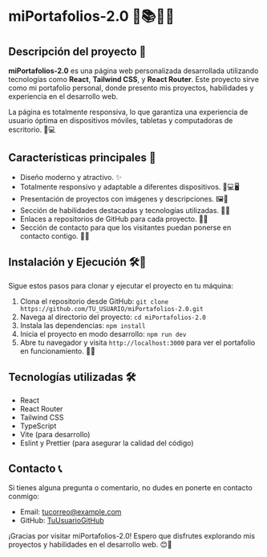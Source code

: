 # miPortafolios-2.0 🚀📚👨‍💻

## Descripción del proyecto 📝

**miPortafolios-2.0** es una página web personalizada desarrollada utilizando tecnologías como **React**, **Tailwind CSS**, y **React Router**. Este proyecto sirve como mi portafolio personal, donde presento mis proyectos, habilidades y experiencia en el desarrollo web.

La página es totalmente responsiva, lo que garantiza una experiencia de usuario óptima en dispositivos móviles, tabletas y computadoras de escritorio. 📱💻

## Características principales 🌟

- Diseño moderno y atractivo. ✨
- Totalmente responsivo y adaptable a diferentes dispositivos. 📱💻🖥️
- Presentación de proyectos con imágenes y descripciones. 🖼️📝
- Sección de habilidades destacadas y tecnologías utilizadas. 💪🔧
- Enlaces a repositorios de GitHub para cada proyecto. 📂🐙
- Sección de contacto para que los visitantes puedan ponerse en contacto contigo. 📧📞

## Instalación y Ejecución 🛠️🚀

Sigue estos pasos para clonar y ejecutar el proyecto en tu máquina:

1. Clona el repositorio desde GitHub: `git clone https://github.com/TU_USUARIO/miPortafolios-2.0.git`
2. Navega al directorio del proyecto: `cd miPortafolios-2.0`
3. Instala las dependencias: `npm install`
4. Inicia el proyecto en modo desarrollo: `npm run dev`
5. Abre tu navegador y visita `http://localhost:3000` para ver el portafolio en funcionamiento. 🚀👀

## Tecnologías utilizadas 🛠️

- React
- React Router
- Tailwind CSS
- TypeScript
- Vite (para desarrollo)
- Eslint y Prettier (para asegurar la calidad del código)

## Contacto 📞

Si tienes alguna pregunta o comentario, no dudes en ponerte en contacto conmigo:

- Email: [tucorreo@example.com](mailto:tucorreo@example.com)
- GitHub: [TuUsuarioGitHub](https://github.com/TuUsuarioGitHub)

¡Gracias por visitar miPortafolios-2.0! Espero que disfrutes explorando mis proyectos y habilidades en el desarrollo web. 😊💼
